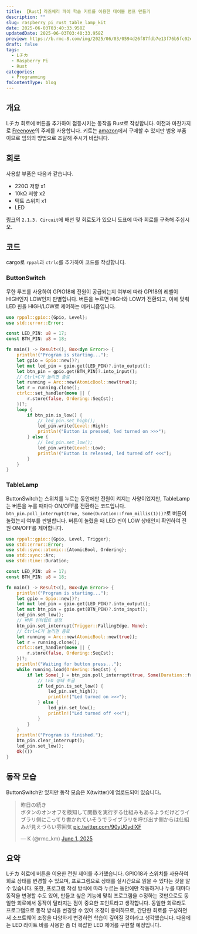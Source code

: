 ```yaml
---
title: 【Rust】라즈베리 파이 학습 키트를 이용한 테이블 램프 만들기
description: ""
slug: raspberry_pi_rust_table_lamp_kit
date: 2025-06-03T03:40:33.958Z
updatedDate: 2025-06-03T03:40:33.958Z
preview: https://b.rmc-8.com/img/2025/06/03/0594d26f87fdb7e13f76b5fc02e09d4e.jpg
draft: false
tags:
  - Lチカ
  - Raspberry Pi
  - Rust
categories:
  - Programming
fmContentType: blog
---
```


## 개요

Lチカ 회로에 버튼을 추가하여 점등시키는 동작을 Rust로 작성합니다. 이전과 마찬가지로 [Freenove](https://docs.freenove.com/projects/fnk0020/en/latest/fnk0020/codes/python-lang/ButtonAndLEDs.html)의 주제를 사용합니다. 키트는 [amazon](https://amzn.to/450LoZr)에서 구매할 수 있지만 범용 부품이므로 임의의 방법으로 조달해 주시기 바랍니다.

## 회로

사용할 부품은 다음과 같습니다.

* 220Ω 저항 x1
* 10kΩ 저항 x2
* 택트 스위치 x1
* LED

[링크](https://docs.freenove.com/projects/fnk0020/en/latest/fnk0020/codes/python-lang/ButtonAndLEDs.html)의 `2.1.3. Circuit`에 배선 및 회로도가 있으니 도표에 따라 회로를 구축해 주십시오.

## 코드

cargo로 `rppal`과 `ctrlc`를 추가하여 코드를 작성합니다.

### ButtonSwitch

무한 루프를 사용하여 GPIO18에 전원이 공급되는지 여부에 따라 GPI18의 레벨이 HIGH인지 LOW인지 판별합니다. 버튼을 누르면 HIGH와 LOW가 전환되고, 이에 맞춰 LED 핀을 HIGH/LOW로 제어하는 ​​메커니즘입니다.

```rs
use rppal::gpio::{Gpio, Level};
use std::error::Error;

const LED_PIN: u8 = 17;
const BTN_PIN: u8 = 18;

fn main() -> Result<(), Box<dyn Error>> {
    println!("Program is starting...");
    let gpio = Gpio::new()?;
    let mut led_pin = gpio.get(LED_PIN)?.into_output();
    let btn_pin = gpio.get(BTN_PIN)?.into_input();
    // Ctrl+C가 눌리면 종료
    let running = Arc::new(AtomicBool::new(true));
    let r = running.clone();
    ctrlc::set_handler(move || {
        r.store(false, Ordering::SeqCst);
    })?;
    loop {
        if btn_pin.is_low() {
            // led_pin.set_high();
            led_pin.write(Level::High);
            println!("Button is pressed, led turned on >>>");
        } else {
            // led_pin.set_low();
            led_pin.write(Level::Low);
            println!("Button is released, led turned off <<<");
        }
    }
}
```

### TableLamp

ButtonSwitch는 스위치를 누르는 동안에만 전원이 켜지는 사양이었지만, TableLamp는 버튼을 누를 때마다 ON/OFF를 전환하는 코드입니다. `btn_pin.poll_interrupt(true, Some(Duration::from_millis(1)))?`로 버튼이 눌렸는지 여부를 판별합니다. 버튼이 눌렸을 때 LED 핀이 LOW 상태인지 확인하여 전원 ON/OFF를 제어합니다.

```rs
use rppal::gpio::{Gpio, Level, Trigger};
use std::error::Error;
use std::sync::atomic::{AtomicBool, Ordering};
use std::sync::Arc;
use std::time::Duration;

const LED_PIN: u8 = 17;
const BTN_PIN: u8 = 18;

fn main() -> Result<(), Box<dyn Error>> {
    println!("Program is starting...");
    let gpio = Gpio::new()?;
    let mut led_pin = gpio.get(LED_PIN)?.into_output();
    let mut btn_pin = gpio.get(BTN_PIN)?.into_input();
    led_pin.set_low();
    // 버튼 인터럽트 설정
    btn_pin.set_interrupt(Trigger::FallingEdge, None);
    // Ctrl+C가 눌리면 종료
    let running = Arc::new(AtomicBool::new(true));
    let r = running.clone();
    ctrlc::set_handler(move || {
        r.store(false, Ordering::SeqCst);
    })?;
    println!("Waiting for button press...");
    while running.load(Ordering::SeqCst) {
        if let Some(_) = btn_pin.poll_interrupt(true, Some(Duration::from_millis(1)))? {
            // LED 상태 토글
            if led_pin.is_set_low() {
                led_pin.set_high();
                println!("Led turned on >>>");
            } else {
                led_pin.set_low();
                println!("Led turned off <<<");
            }
        }
    }
    println!("Program is finished.");
    btn_pin.clear_interrupt();
    led_pin.set_low();
    Ok(())
}

```

## 동작 모습

ButtonSwitch만 있지만 동작 모습은 X(twitter)에 업로드되어 있습니다。

<blockquote class="twitter-tweet" data-media-max-width="560"><p lang="ja" dir="ltr">昨日の続き<br>ボタンのオンオフを検知して関数を実行する仕組みもあるようだけどライブラリ側にこってり書かれていそうでライブラリを呼び出す側からは仕組みが見えづらい雰囲気 <a href="https://t.co/90yU0ydIXF">pic.twitter.com/90yU0ydIXF</a></p>&mdash; K (@rmc_km) <a href="https://twitter.com/rmc_km/status/1929022443189891122?ref_src=twsrc%5Etfw">June 1, 2025</a></blockquote> <script async src="https://platform.twitter.com/widgets.js" charset="utf-8"></script>

## 요약

Lチカ 회로에 버튼을 이용한 전원 제어를 추가했습니다. GPIO18과 스위치를 사용하여 회로 상태를 변경할 수 있으며, 프로그램으로 상태를 실시간으로 읽을 수 있다는 것을 알 수 있습니다. 또한, 프로그램 작성 방식에 따라 누르는 동안에만 작동하거나 누를 때마다 동작을 변경할 수도 있어, 만들고 싶은 기능에 맞춰 프로그램을 수정하는 것만으로도 동일한 회로에서 동작이 달라지는 점이 중요한 포인트라고 생각합니다. 동일한 회로라도 프로그램으로 동작 방식을 변경할 수 있어 조정이 용이하므로, 간단한 회로를 구성하면서 소프트웨어 조정을 다양하게 변경하면 학습이 깊어질 것이라고 생각했습니다. 다음에는 LED 라이트 바를 사용한 좀 더 복잡한 LED 제어를 구현할 예정입니다.
